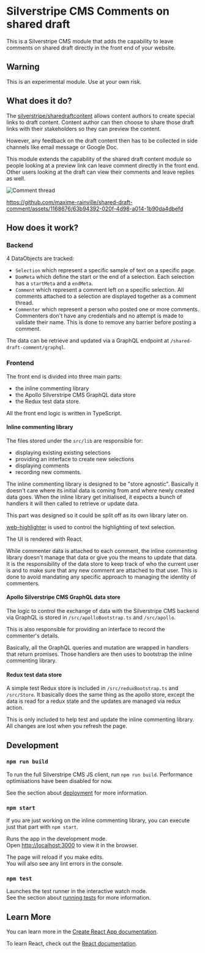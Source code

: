# Silverstripe CMS Comments on shared draft

This is a Silverstripe CMS module that adds the capability to leave comments on shared draft directly in the front end of your website.

## Warning

This is an experimental module. Use at your own risk.

## What does it do?

The [silverstripe/sharedraftcontent](https://github.com/silverstripe/silverstripe-sharedraftcontent) allows content authors to create special links to draft content. Content author can then choose to share those draft links with their stakeholders so they can preview the content.

However, any feedback on the draft content then has to be collected in side channels like email message or Google Doc.

This module extends the capability of the shared draft content module so people looking at a preview link can leave comment directly in the front end. Other users looking at the draft can view their comments and leave replies as well.

![Comment thread](https://github.com/maxime-rainville/shared-draft-comment/assets/1168676/722dac95-bdbb-44ba-85ff-1b666136db56)


https://github.com/maxime-rainville/shared-draft-comment/assets/1168676/63b94392-020f-4d98-a014-1b90da4dbefd

## How does it work?

### Backend

4 DataObjects are tracked:
- `Selection` which represent a specific sample of text on a specific page.
- `DomMeta` which define the start or the end of a selection. Each selection has a `startMeta` and a `endMeta`.
- `Comment` which represent a comment left on a specific selection. All comments attached to a selection are displayed together as a comment thread.
- `Commenter` which represent a person who posted one or more comments. Commenters don't have any credentials and no attempt is made to validate their name. This is done to remove any barrier before posting a comment.

The data can be retrieve and updated via a GraphQL endpoint at `/shared-draft-comment/graphql`.

### Frontend

The front end is divided into three main parts:
- the inline commenting library
- the Apollo Silverstripe CMS GraphQL data store
- the Redux test data store.

All the front end logic is written in TypeScript.

#### Inline commenting library

The files stored under the `src/lib` are responsible for:
- displaying existing existing selections
- providing an interface to create new selections
- displaying comments
- recording new comments.

The inline commenting library is designed to be "store agnostic". Basically it doesn't care where its initial data is coming from and where newly created data goes. When the inline library get initialised, it expects a bunch of handlers it will then called to retrieve or update data.

This part was designed so it could be split off as its own library later on.

[web-highlighter](https://github.com/alienzhou/web-highlighter) is used to control the highlighting of text selection.

The UI is rendered with React.

While commenter data is attached to each comment, the inline commenting library doesn't manage that data or give you the means to update that data. It is the responsibility of the data store to keep track of who the current user is and to make sure that any new comment are attached to that user. This is done to avoid mandating any specific approach to managing the identity of commenters.

#### Apollo Silverstripe CMS GraphQL data store

The logic to control the exchange of data with the Silverstripe CMS backend via GraphQL is stored in `/src/apolloBootstrap.ts` and `/src/apollo`.

This is also responsible for providing an interface to record the commenter's details.

Basically, all the GraphQL queries and mutation are wrapped in handlers that return promises. Those handlers are then uses to bootstrap the inline commenting library.

#### Redux test data store

A simple test Redux store is included in `/src/reduxBootstrap.ts` and `/src/Store`. It basically does the same thing as the apollo store, except the data is read for a redux state and the updates are managed via redux action.

This is only included to help test and update the inline commenting library. All changes are lost when you refresh the page. 

## Development 

### `npm run build`

To run the full Silverstripe CMS JS client, run `npm run build`. Performance optimisations have been disabled for now.

See the section about [deployment](https://facebook.github.io/create-react-app/docs/deployment) for more information.

### `npm start`

If you are just working on the inline commenting library, you can execute just that part with `npm start`.

Runs the app in the development mode.\
Open [http://localhost:3000](http://localhost:3000) to view it in the browser.

The page will reload if you make edits.\
You will also see any lint errors in the console.

### `npm test`

Launches the test runner in the interactive watch mode.\
See the section about [running tests](https://facebook.github.io/create-react-app/docs/running-tests) for more information.

## Learn More

You can learn more in the [Create React App documentation](https://facebook.github.io/create-react-app/docs/getting-started).

To learn React, check out the [React documentation](https://reactjs.org/).
